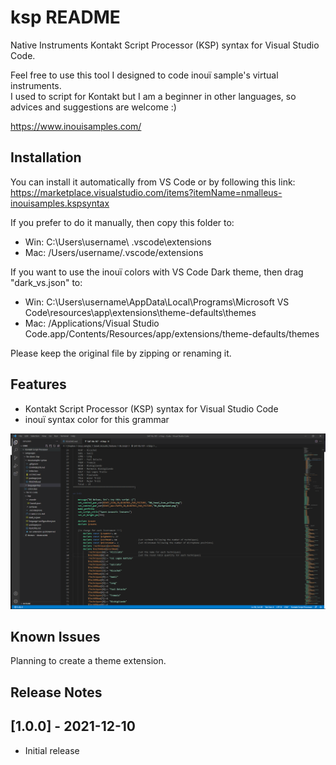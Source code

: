 # ksp README

Native Instruments Kontakt Script Processor (KSP) syntax for Visual Studio Code.  

Feel free to use this tool I designed to code inouï sample's virtual instruments.  
I used to script for Kontakt but I am a beginner in other languages, so advices and suggestions are welcome :)  
  
https://www.inouisamples.com/

## Installation

You can install it automatically from VS Code or by following this link:  
https://marketplace.visualstudio.com/items?itemName=nmalleus-inouisamples.kspsyntax  
  
If you prefer to do it manually, then copy this folder to:
* Win: C:\Users\username\ .vscode\extensions  
* Mac: /Users/username/.vscode/extensions  
  
If you want to use the inouï colors with VS Code Dark theme, then drag "dark_vs.json" to:
* Win: C:\Users\username\AppData\Local\Programs\Microsoft VS Code\resources\app\extensions\theme-defaults\themes  
* Mac: /Applications/Visual Studio Code.app/Contents/Resources/app/extensions/theme-defaults/themes  
  
Please keep the original file by zipping or renaming it.

## Features

* Kontakt Script Processor (KSP) syntax for Visual Studio Code
* inouï syntax color for this grammar  
  
![Image](https://raw.githubusercontent.com/nmalleus/ksp/master/images/inoui%20KSP%20example.png)

## Known Issues

Planning to create a theme extension.

## Release Notes

## [1.0.0] - 2021-12-10
- Initial release
